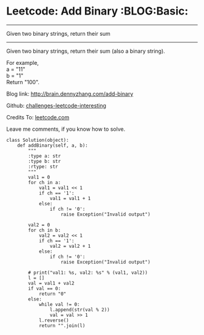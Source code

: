 # Leetcode: Add Binary     :BLOG:Basic:


---

Given two binary strings, return their sum  

---

Given two binary strings, return their sum (also a binary string).  

For example,  
a = "11"  
b = "1"  
Return "100".  

Blog link: <http://brain.dennyzhang.com/add-binary>  

Github: [challenges-leetcode-interesting](https://github.com/DennyZhang/challenges-leetcode-interesting/tree/master/add-binary)  

Credits To: [leetcode.com](https://leetcode.com/problems/add-binary/description)  

Leave me comments, if you know how to solve.  

    class Solution(object):
        def addBinary(self, a, b):
            """
            :type a: str
            :type b: str
            :rtype: str
            """
            val1 = 0
            for ch in a:
                val1 = val1 << 1
                if ch == '1':
                    val1 = val1 + 1
                else:
                    if ch != '0':
                        raise Exception("Invalid output")
    
            val2 = 0
            for ch in b:
                val2 = val2 << 1
                if ch == '1':
                    val2 = val2 + 1
                else:
                    if ch != '0':
                        raise Exception("Invalid output")
    
            # print("val1: %s, val2: %s" % (val1, val2))
            l = []
            val = val1 + val2
            if val == 0:
                return "0"
            else:
                while val != 0:
                    l.append(str(val % 2))
                    val = val >> 1
                l.reverse()
                return "".join(l)